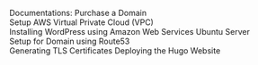 Documentations:
Purchase a Domain	
Setup AWS Virtual Private Cloud (VPC)	
Installing WordPress using Amazon Web Services Ubuntu Server	
Setup for Domain using Route53	
Generating TLS Certificates	
Deploying the Hugo Website
